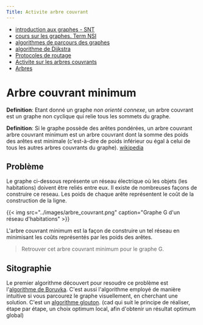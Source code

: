 ```yaml
---
Title: Activite arbre couvrant
---
```


* [introduction aux graphes - SNT](/docs/SNT_2nde/pages/pages_algo/graphes/page1/)
* [cours sur les graphes. Term NSI](/docs/NSI/structure/page5/)
* [algorithmes de parcours des graphes](/docs/SNT_2nde/pages/pages_algo/graphes/page2/)
* [algorithme de Dijkstra](/docs/SNT_2nde/pages/pages_algo/graphes/page4/)
* [Protocoles de routage](/docs/NSI/architecture/page3/)
* [Activite sur les arbres couvrants](/docs/NSI/structure/page41/)
* [Arbres](/docs/NSI/structure/page4/)

# Arbre couvrant minimum
**Definition**: Etant donné un graphe *non orienté connexe*, un arbre couvrant est un graphe non cyclique qui relie tous les sommets du graphe.

**Definition**: Si le graphe possède des arêtes pondérées, un arbre couvrant arbre couvrant minimum est un arbre couvrant dont la somme des poids des arêtes est minimale (c'est-à-dire de poids inférieur ou égal à celui de tous les autres arbres couvrants du graphe). [wikipedia](https://fr.wikipedia.org/wiki/Arbre_couvrant_de_poids_minimal)

## Problème
Le graphe ci-dessous représente un réseau électrique où les objets (les habitations) doivent être reliés entre eux. Il existe de nombreuses façons de construire ce reseau. Les poids de chaque arête représentent le coût de la construction de la ligne.

{{< img src="../images/arbre_couvrant.png" caption="Graphe G d'un réseau d'habitations" >}}

L'arbre couvrant minimum est la façon de construire un tel réseau en minimisant les coûts représentés par les poids des arêtes.

> Retrouver cet arbre couvrant minimum pour le graphe G.

## Sitographie
Le premier algorithme découvert pour resoudre ce problème est l'[algorithme de Boruvka](https://fr.wikipedia.org/wiki/Algorithme_de_Borůvka). C'est aussi l'algorithme employé de manière intuitive si vous parcourez le graphe visuellement, en cherchant une solution. C'est un [algorithme glouton](https://fr.wikipedia.org/wiki/Algorithme_glouton). (cad qui suit le principe de réaliser, étape par étape, un choix optimum local, afin d'obtenir un résultat optimum global)






